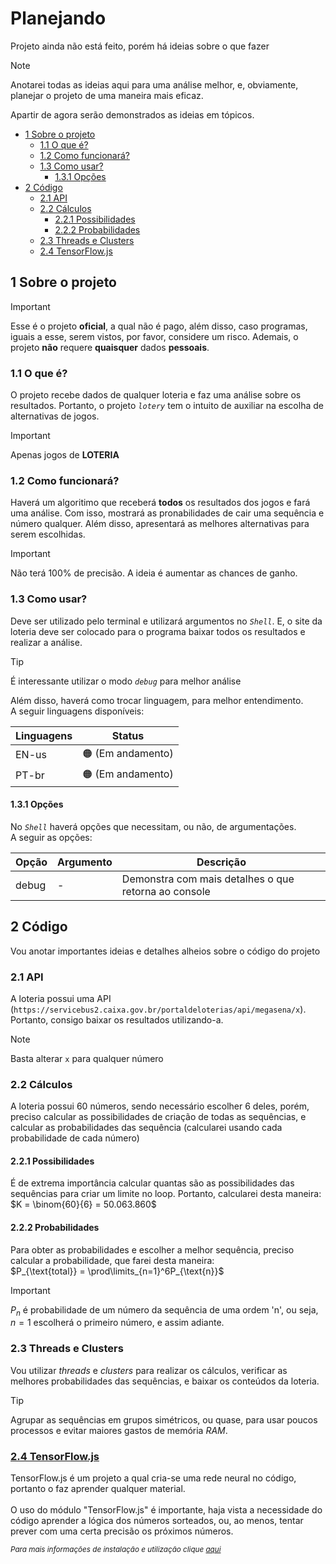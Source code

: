 # Planejando
Projeto ainda não está feito, porém há ideias sobre o que fazer

> [!NOTE]
> Anotarei todas as ideias aqui para uma análise melhor, e, obviamente, planejar o projeto de uma maneira mais eficaz.

Apartir de agora serão demonstrados as ideias em tópicos.

- [1 Sobre o projeto](#1-sobre-o-projeto)
    - [1.1 O que é?](#11-o-que-é)
    - [1.2 Como funcionará?](#12-como-funcionará)
    - [1.3 Como usar?](#13-como-usar)
        - [1.3.1 Opções](#131-opções)
- [2 Código](#2-código)
    - [2.1 API](#21-api)
    - [2.2 Cálculos](#22-cálculos)
        - [2.2.1 Possibilidades](#221-possibilidades)
        - [2.2.2 Probabilidades](#222-probabilidades)
    - [2.3 Threads e Clusters](#23-threads-e-clusters)
    - [2.4 TensorFlow.js](#24-tensorflow.js)

## 1 Sobre o projeto

> [!IMPORTANT]
> Esse é o projeto **oficial**, a qual não é pago, além disso, caso programas, iguais a esse, serem vistos, por favor, considere um risco. Ademais, o projeto **não** requere **quaisquer** dados **pessoais**.

### 1.1 O que é?
O projeto recebe dados de qualquer loteria e faz uma análise sobre os resultados. Portanto, o projeto *`lotery`* tem o intuito de auxiliar na escolha de alternativas de jogos.

> [!IMPORTANT]
> Apenas jogos de **LOTERIA**

### 1.2 Como funcionará?
Haverá um algoritimo que receberá **todos** os resultados dos jogos e fará uma análise. Com isso, mostrará as pronabilidades de cair uma sequência e número qualquer. Além disso, apresentará as melhores alternativas para serem escolhidas.

> [!IMPORTANT]
> Não terá 100% de precisão. A ideia é aumentar as chances de ganho.

### 1.3 Como usar?
Deve ser utilizado pelo terminal e utilizará argumentos no *`Shell`*.
E, o site da loteria deve ser colocado para o programa baixar todos os resultados e realizar a análise.

> [!TIP]
> É interessante utilizar o modo *`debug`* para melhor análise

Além disso, haverá como trocar linguagem, para melhor entendimento.
</br>A seguir linguagens disponíveis:

| Linguagens | Status |
|------------|--------|
|    EN-us   |    🟠 (Em andamento)  |
|    PT-br   |    🟠 (Em andamento)   |

#### 1.3.1 Opções
No *`Shell`* haverá opções que necessitam, ou não, de argumentações.
</br>A seguir as opções:

| Opção | Argumento | Descrição |
|-------|-----------|-----------|
| debug |     -     |  Demonstra com mais detalhes o que retorna ao console |

## 2 Código
Vou anotar importantes ideias e detalhes alheios sobre o código do projeto

### 2.1 API
A loteria possui uma API (`https://servicebus2.caixa.gov.br/portaldeloterias/api/megasena/x`). Portanto, consigo baixar os resultados utilizando-a.
> [!NOTE]
> Basta alterar `x` para qualquer número

### 2.2 Cálculos
A loteria possui 60 números, sendo necessário escolher 6 deles, porém, preciso calcular as possibilidades de criação de todas as sequências, e calcular as probabilidades das sequência (calcularei usando cada probabilidade de cada número)

#### 2.2.1 Possibilidades
É de extrema importância calcular quantas são as possibilidades das sequências para criar um limite no loop. Portanto, calcularei desta maneira:
</br>$K = \binom{60}{6} = 50.063.860$

#### 2.2.2 Probabilidades
Para obter as probabilidades e escolher a melhor sequência, preciso calcular a probabilidade, que farei desta maneira:
</br>$P_{\text{total}} = \prod\limits_{n=1}^6P_{\text{n}}$

> [!IMPORTANT]
> $P_n$ é probabilidade de um número da sequência de uma ordem 'n', ou seja, $n = 1$ escolherá o primeiro número, e assim adiante.

### 2.3 Threads e Clusters
Vou utilizar *threads* e *clusters* para realizar os cálculos, verificar as melhores probabilidades das sequências, e baixar os conteúdos da loteria.

> [!TIP]
> Agrupar as sequências em grupos simétricos, ou quase, para usar poucos processos e evitar maiores gastos de memória *RAM*.

### [2.4 TensorFlow.js](https://www.tensorflow.org/)
TensorFlow.js é um projeto a qual cria-se uma rede neural no código, portanto o faz aprender qualquer material.
</br>
</br>O uso do módulo "TensorFlow.js" é importante, haja vista a necessidade do código aprender a lógica dos números sorteados, ou, ao menos, tentar prever com uma certa precisão os próximos números.

<sub> *Para mais informações de instalação e utilização clique [aqui](https://www.tensorflow.org/install)* </sub>